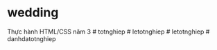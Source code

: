 # wedding
Thực hành HTML/CSS năm 3
#   t o t n g h i e p  
 #   l e t o t n g h i e p  
 #   l e t o t n g h i e p  
 #   d a n h d a t o t n g h i e p  
 